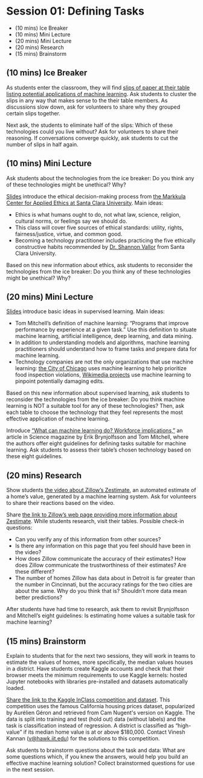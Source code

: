 # Session 01: Defining Tasks

- (10 mins) Ice Breaker
- (10 mins) Mini Lecture
- (20 mins) Mini Lecture
- (20 mins) Research
- (15 mins) Brainstorm

## (10 mins) Ice Breaker

As students enter the classroom, they will find [slips of paper at their table listing potential applications of machine learning](https://docs.google.com/document/d/1NhS5kLHiYu_vwIYB94-VUquTVQf5sRlGQ7_MKdR1Sg4/edit?usp=sharing). Ask students to cluster the slips in any way that makes sense to the their table members. As discussions slow down, ask for volunteers to share why they grouped certain slips together.

Next ask, the students to eliminate half of the slips: Which of these technologies could you live without? Ask for volunteers to share their reasoning. If conversations converge quickly, ask students to cut the number of slips in half again.

## (10 mins) Mini Lecture

Ask students about the technologies from the ice breaker: Do you think any of these technologies might be unethical? Why?

[Slides](https://docs.google.com/presentation/d/18YLnUL4r4q-bp9l8a9VynJb7gf0wXnyN8wnhBLyjTsg/edit#slide=id.g4bbf2d35b7_1_85) introduce the ethical decision-making process from [the Markkula Center for Applied Ethics at Santa Clara University](https://www.scu.edu/ethics/ethics-resources/ethical-decision-making/a-framework-for-ethical-decision-making/). Main ideas:

- Ethics is what humans ought to do, not what law, science, religion, cultural norms, or feelings say we should do.
- This class will cover five sources of ethical standards: utility, rights, fairness/justice, virtue, and common good.
- Becoming a technology practitioner includes practicing the five ethically constructive habits recommended by [Dr. Shannon Vallor](https://www.shannonvallor.net/) from Santa Clara University.

Based on this new information about ethics, ask students to reconsider the technologies from the ice breaker: Do you think any of these technologies might be unethical? Why?

## (20 mins) Mini Lecture

[Slides](https://docs.google.com/presentation/d/18YLnUL4r4q-bp9l8a9VynJb7gf0wXnyN8wnhBLyjTsg/edit#slide=id.g4bc7c78f78_0_98) introduce basic ideas in supervised learning. Main ideas:

- Tom Mitchell’s definition of machine learning: “Programs that improve performance by experience at a given task.” Use this definition to situate machine learning, artificial intelligence, deep learning, and data mining.
- In addition to understanding models and algorithms, machine learning practitioners should understand how to frame tasks and prepare data for machine learning.
- Technology companies are not the only organizations that use machine learning: [the City of Chicago](https://chicago.github.io/food-inspections-evaluation/) uses machine learning to help prioritize food inspection violations, [Wikimedia projects](https://www.mediawiki.org/wiki/ORES) use machine learning to pinpoint potentially damaging edits.

Based on this new information about supervised learning, ask students to reconsider the technologies from the ice breaker: Do you think machine learning is NOT a suitable tool for any of these technologies? Then, ask each table to choose the technology that they feel represents the most effective application of machine learning.

Introduce [“What can machine learning do? Workforce implications,”](https://www.cs.cmu.edu/~tom/pubs/Science_WorkforceDec2017.pdf) an article in Science magazine by Erik Brynjolfsson and Tom Mitchell, where the authors offer eight guidelines for defining tasks suitable for machine learning. Ask students to assess their table’s chosen technology based on these eight guidelines.

## (20 mins) Research

Show students [the video about Zillow’s Zestimate](https://www.youtube.com/watch?v=FnrlgU9DrS4), an automated estimate of a home’s value, generated by a machine learning system. Ask for volunteers to share their reactions based on the video.

Share [the link to Zillow’s web page providing more information about Zestimate](https://www.zillow.com/zestimate/). While students research, visit their tables. Possible check-in questions:

- Can you verify any of this information from other sources?
- Is there any information on this page that you feel should have been in the video?
- How does Zillow communicate the accuracy of their estimates? How does Zillow communicate the trustworthiness of their estimates? Are these different?
- The number of homes Zillow has data about in Detroit is far greater than the number in Cincinnati, but the accuracy ratings for the two cities are about the same. Why do you think that is? Shouldn’t more data mean better predictions?

After students have had time to research, ask them to revisit Brynjolfsson and Mitchell’s eight guidelines: Is estimating home values a suitable task for machine learning?

## (15 mins) Brainstorm

Explain to students that for the next two sessions, they will work in teams to estimate the values of homes, more specifically, the median values houses in a district. Have students create Kaggle accounts and check that their browser meets the minimum requirements to use Kaggle kernels: hosted Jupyter notebooks with libraries pre-installed and datasets automatically loaded.

[Share the link to the Kaggle InClass competition and dataset](https://www.kaggle.com/c/ethicalml-cahousing). This competition uses the famous California housing prices dataset, popularized by Aurélien Géron and retrieved from Cam Nugent's version on Kaggle. The data is split into training and test (hold out) data (without labels) and the task is classification instead of regression. A district is classified as “high-value” if its median home value is at or above $180,000. Contact Vinesh Kannan (v@hawk.iit.edu) for the solutions to this competition.

Ask students to brainstorm questions about the task and data: What are some questions which, if you knew the answers, would help you build an effective machine learning solution? Collect brainstormed questions for use in the next session.
